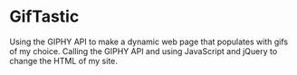 # GifTastic
Using the GIPHY API to make a dynamic web page that populates with gifs of my choice. Calling the GIPHY API and using JavaScript and jQuery to change the HTML of my site.
